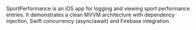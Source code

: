 SportPerformance is an iOS app for logging and viewing sport performance entries. It demonstrates a clean MVVM architecture with dependency injection, Swift concurrency (async/await) and Firebase integration.
